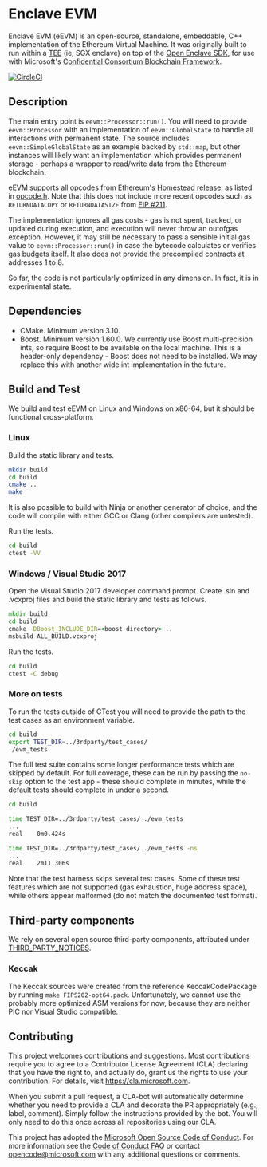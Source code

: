 # Enclave EVM

Enclave EVM (eEVM) is an open-source, standalone, embeddable, C++ implementation of the Ethereum Virtual Machine. It was originally built to run within a [TEE](https://en.wikipedia.org/wiki/Trusted_execution_environment) (ie, SGX enclave) on top of the [Open Enclave SDK](https://openenclave.io/sdk/), for use with Microsoft's [Confidential Consortium Blockchain Framework](https://github.com/Azure/coco-framework).

[![CircleCI](https://circleci.com/gh/microsoft/eEVM.svg?style=svg&circle-token=b2b713983d1fe737e7c12e30dc935beb7323e80e)](https://circleci.com/gh/microsoft/eEVM)

## Description

The main entry point is `eevm::Processor::run()`. You will need to provide `eevm::Processor` with an implementation of `eevm::GlobalState` to handle all interactions with permanent state. The source includes `eevm::SimpleGlobalState` as an example backed by `std::map`, but other instances will likely want an implementation which provides permanent storage - perhaps a wrapper to read/write data from the Ethereum blockchain.

eEVM supports all opcodes from Ethereum's [Homestead release](http://ethdocs.org/en/latest/introduction/the-homestead-release.html), as listed in [opcode.h](include/opcode.h). Note that this does not include more recent opcodes such as `RETURNDATACOPY` or `RETURNDATASIZE` from [EIP #211](https://github.com/ethereum/EIPs/pull/211).

The implementation ignores all gas costs - gas is not spent, tracked, or updated during execution, and execution will never throw an outofgas exception. However, it may still be necessary to pass a sensible initial gas value to `eevm::Processor::run()` in case the bytecode calculates or verifies gas budgets itself. It also does not provide the precompiled contracts at addresses 1 to 8.

So far, the code is not particularly optimized in any dimension. In fact, it is in experimental state.

## Dependencies

* CMake. Minimum version 3.10.
* Boost. Minimum version 1.60.0. We currently use Boost multi-precision ints, so require Boost to be available on the local machine. This is a header-only dependency - Boost does not need to be installed. We may replace this with another wide int implementation in the future.

## Build and Test

We build and test eEVM on Linux and Windows on x86-64, but it should be functional cross-platform.

### Linux

Build the static library and tests.

```bash
mkdir build
cd build
cmake ..
make
```

It is also possible to build with Ninja or another generator of choice, and the code will compile with either GCC or Clang (other compilers are untested).

Run the tests.

```bash
cd build
ctest -VV
```

### Windows / Visual Studio 2017

Open the Visual Studio 2017 developer command prompt. Create .sln and .vcxproj files and build the static library and tests as follows.

```cmd
mkdir build
cd build
cmake -DBoost_INCLUDE_DIR=<boost directory> ..
msbuild ALL_BUILD.vcxproj
```

Run the tests.

```cmd
cd build
ctest -C debug
```

### More on tests

To run the tests outside of CTest you will need to provide the path to the test cases as an environment variable.

```bash
cd build
export TEST_DIR=../3rdparty/test_cases/
./evm_tests
```

The full test suite contains some longer performance tests which are skipped by default. For full coverage, these can be run by passing the `no-skip` option to the test app - these should complete in minutes, while the default tests should complete in under a second.

```bash
cd build

time TEST_DIR=../3rdparty/test_cases/ ./evm_tests
...
real    0m0.424s

time TEST_DIR=../3rdparty/test_cases/ ./evm_tests -ns
...
real    2m11.306s
```

Note that the test harness skips several test cases. Some of these test features which are not supported (gas exhaustion, huge address space), while others appear malformed (do not match the documented test format).

## Third-party components

We rely on several open source third-party components, attributed under [THIRD_PARTY_NOTICES](THIRD_PARTY_NOTICES.txt).

### Keccak

The Keccak sources were created from the reference KeccakCodePackage by running `make FIPS202-opt64.pack`. Unfortunately, we cannot use the probably more optimized ASM versions for now, because they are neither PIC nor Visual Studio compatible.

## Contributing

This project welcomes contributions and suggestions. Most contributions require you to
agree to a Contributor License Agreement (CLA) declaring that you have the right to,
and actually do, grant us the rights to use your contribution. For details, visit
https://cla.microsoft.com.

When you submit a pull request, a CLA-bot will automatically determine whether you need
to provide a CLA and decorate the PR appropriately (e.g., label, comment). Simply follow the
instructions provided by the bot. You will only need to do this once across all repositories using our CLA.

This project has adopted the [Microsoft Open Source Code of Conduct](https://opensource.microsoft.com/codeofconduct/).
For more information see the [Code of Conduct FAQ](https://opensource.microsoft.com/codeofconduct/faq/)
or contact [opencode@microsoft.com](mailto:opencode@microsoft.com) with any additional questions or comments.

